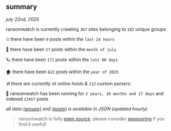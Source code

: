 
## summary
_july 22nd, 2025_

ransomwatch is currently crawling `367` sites belonging to `182` unique groups

⏲ there have been `0` posts within the `last 24 hours`

🦈 there have been `27` posts within the `month of july`

🪐 there have been `171` posts within the `last 90 days`

🏚 there have been `622` posts within the `year of 2025`

_⚙️ there are currently `45` online hosts & `112` custom parsers._

🦕 ransomwatch has been running for `3 years, 10 months and 17 days` and indexed `13457` posts

_all data  [(groups)](http://ransomwhat.telemetry.ltd/groups) and [(posts)](http://ransomwhat.telemetry.ltd/posts) is available in JSON (updated hourly)_

> ransomwatch is fully [open source](https://github.com/joshhighet/ransomwatch#ransomwatch--). please consider [sponsoring](https://github.com/sponsors/joshhighet) if you find it useful!
